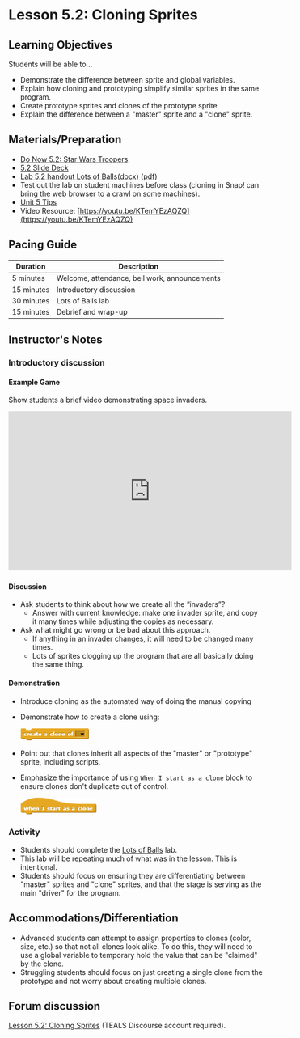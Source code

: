 # Lesson 5.2: Cloning Sprites

## Learning Objectives

Students will be able to...

* Demonstrate the difference between sprite and global variables.
* Explain how cloning and prototyping simplify similar sprites in the same program.
* Create prototype sprites and clones of the prototype sprite
* Explain the difference between a "master" sprite and a "clone" sprite.

## Materials/Preparation

* [Do Now 5.2: Star Wars Troopers](do_now_52.md)
* [5.2 Slide Deck](https://github.com/TEALSK12/introduction-to-computer-science/raw/master/slidedecks/TEALS%20SNAP%205.2.pptx)
* [Lab 5.2 handout Lots of Balls](lab_52.md)([docx](https://github.com/TEALSK12/introduction-to-computer-science/raw/master/Unit%205%20Word/Lab%205.2%20Lots%20of%20Balls.docx)) ([pdf](https://github.com/TEALSK12/introduction-to-computer-science/raw/master/Unit%205%20PDF/Lab%205.2%20Lots%20of%20Balls.pdf))
* Test out the lab on student machines before class (cloning in Snap! can bring the web browser to a crawl on some machines).
* [Unit 5 Tips](unit_5_tips.md)
* Video Resource: [https://youtu.be/KTemYEzAQZQ](https://youtu.be/KTemYEzAQZQ)

## Pacing Guide

| Duration   | Description                                   |
| ---------- | --------------------------------------------- |
| 5 minutes  | Welcome, attendance, bell work, announcements |
| 15 minutes | Introductory discussion                       |
| 30 minutes | Lots of Balls lab                       |
| 15 minutes | Debrief and wrap-up |

## Instructor's Notes

### Introductory discussion

#### Example Game

Show students a brief video demonstrating space invaders.

  <iframe class="markdeep" width="560" height="315" src="https://www.youtube.com/embed/kR2fjwr-TzA" frameborder="0" allow="accelerometer; autoplay; encrypted-media; gyroscope; picture-in-picture" allowfullscreen></iframe>

#### Discussion

* Ask students to think about how we create all the “invaders”?
  * Answer with current knowledge: make one invader sprite, and copy it many times while adjusting the copies as necessary.
* Ask what might go wrong or be bad about this approach.
  * If anything in an invader changes, it will need to be changed many times.
  * Lots of sprites clogging up the program that are all basically doing the same thing.

#### Demonstration

* Introduce cloning as the automated way of doing the manual copying
* Demonstrate how to create a clone using:

    ![Create a Clone of Block](../images/create_a_clone_of.png)

* Point out that clones inherit all aspects of the "master" or "prototype" sprite, including scripts.
* Emphasize the importance of using `When I start as a clone` block to ensure clones don't duplicate out of control.

    ![When I start as a clone Block](../images/when_i_start_as_a_clone.png)

### Activity

* Students should complete the [Lots of Balls](lab_52.md) lab.
* This lab will be repeating much of what was in the lesson. This is intentional.
* Students should focus on ensuring they are differentiating between "master" sprites and "clone" sprites, and that the stage is serving as the main "driver" for the program.

## Accommodations/Differentiation

* Advanced students can attempt to assign properties to clones (color, size, etc.) so that not all clones look alike.  To do this, they will need to use a global variable to temporary hold the value that can be "claimed" by the clone.
* Struggling students should focus on just creating a single clone from the prototype and not worry about creating multiple clones.

## Forum discussion

[Lesson 5.2: Cloning Sprites](http://forums.tealsk12.org/c/intro-unit-5-cloning/lesson-5-2-cloning-sprites) (TEALS Discourse account required).
